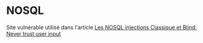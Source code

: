 # NOSQL
Site vulnérable utilisé dans l'article [Les NOSQL injections Classique et Blind: Never trust user input](http://www.dailysecurity.fr/nosql-injections-classique-blind/ "DailySecurity NOSQL")
